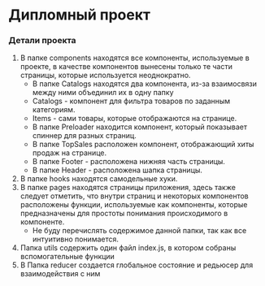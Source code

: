 # Дипломный проект 


### Детали проекта
1. В папке components находятся все компоненты, используемые в проекте, в качестве компонентов вынесены только те части страницы, которые используется неоднократно.
    * В папке Catalogs находятся два компонента, из-за взаимосвязи между ними объединил их в одну папку
    * Catalogs - компонент для фильтра товаров по заданным категориям.
    * Items - сами товары, которые отображаются на странице.
    * В папке Preloader находится компонент, который показывает спиннер для разных страниц.
    * В папке TopSales расположен компонент, отображающий хиты продаж на странице.
    * В папке Footer - расположена нижняя часть страницы.
    * В папке Header - расположена шапка страницы.      
2. В папке hooks находятся самодельные хуки.  
3. В папке pages находятся страницы приложения, здесь также следует отметить, что внутри страниц и некоторых компонентов расположены функции, используемые как компоненты, которые предназначены для простоты понимания происходимого в компоненте.
    * Не буду перечислять содержимое данной папки, так как все интуитивно понимается.
4. Папка utils содержить один файл index.js, в котором собраны вспомогательные функции
5. В Папка reducer создается глобальное состояние и редьюсер для взаимодействия с ним 
